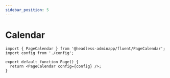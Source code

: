 ```yaml
---
sidebar_position: 5
---
```


# Calendar


```tsx title="app/calendar/page.tsx"
import { PageCalendar } from '@headless-adminapp/fluent/PageCalendar';
import config from './config';

export default function Page() {
  return <PageCalendar config={config} />;
}
```
